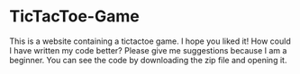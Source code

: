 # TicTacToe-Game

This is a website containing a tictactoe game. I hope you liked it!
How could I have written my code better? Please give me suggestions because I am a beginner.
You can see the code by downloading the zip file and opening it.
